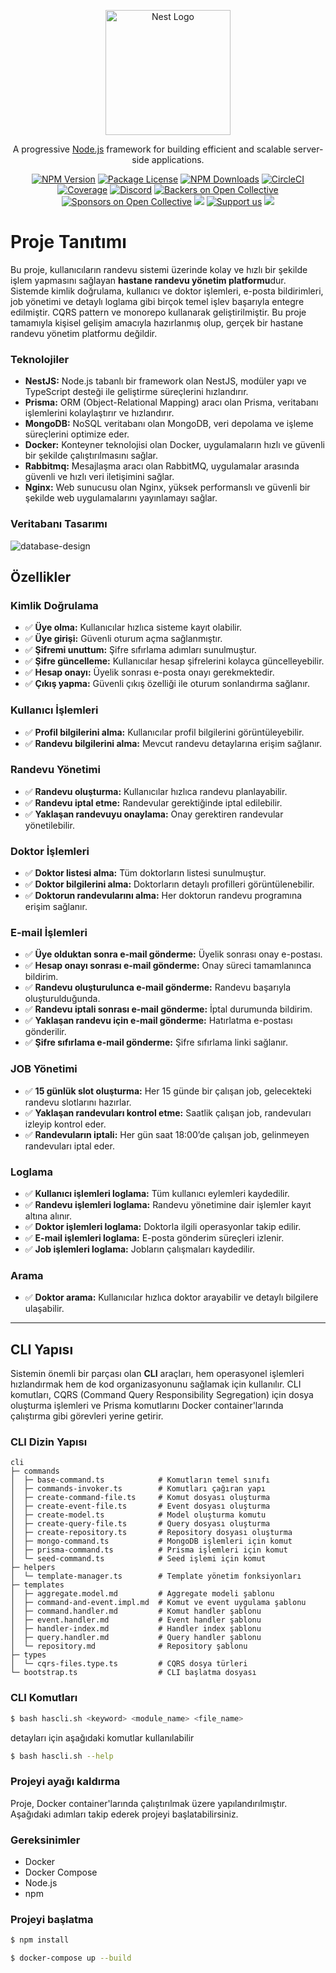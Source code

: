 <p align="center">
  <a href="http://nestjs.com/" target="blank"><img src="https://nestjs.com/img/logo-small.svg" width="200" alt="Nest Logo" /></a>
</p>

[circleci-image]: https://img.shields.io/circleci/build/github/nestjs/nest/master?token=abc123def456
[circleci-url]: https://circleci.com/gh/nestjs/nest

  <p align="center">A progressive <a href="http://nodejs.org" target="_blank">Node.js</a> framework for building efficient and scalable server-side applications.</p>
    <p align="center">
<a href="https://www.npmjs.com/~nestjscore" target="_blank"><img src="https://img.shields.io/npm/v/@nestjs/core.svg" alt="NPM Version" /></a>
<a href="https://www.npmjs.com/~nestjscore" target="_blank"><img src="https://img.shields.io/npm/l/@nestjs/core.svg" alt="Package License" /></a>
<a href="https://www.npmjs.com/~nestjscore" target="_blank"><img src="https://img.shields.io/npm/dm/@nestjs/common.svg" alt="NPM Downloads" /></a>
<a href="https://circleci.com/gh/nestjs/nest" target="_blank"><img src="https://img.shields.io/circleci/build/github/nestjs/nest/master" alt="CircleCI" /></a>
<a href="https://coveralls.io/github/nestjs/nest?branch=master" target="_blank"><img src="https://coveralls.io/repos/github/nestjs/nest/badge.svg?branch=master#9" alt="Coverage" /></a>
<a href="https://discord.gg/G7Qnnhy" target="_blank"><img src="https://img.shields.io/badge/discord-online-brightgreen.svg" alt="Discord"/></a>
<a href="https://opencollective.com/nest#backer" target="_blank"><img src="https://opencollective.com/nest/backers/badge.svg" alt="Backers on Open Collective" /></a>
<a href="https://opencollective.com/nest#sponsor" target="_blank"><img src="https://opencollective.com/nest/sponsors/badge.svg" alt="Sponsors on Open Collective" /></a>
  <a href="https://paypal.me/kamilmysliwiec" target="_blank"><img src="https://img.shields.io/badge/Donate-PayPal-ff3f59.svg"/></a>
    <a href="https://opencollective.com/nest#sponsor"  target="_blank"><img src="https://img.shields.io/badge/Support%20us-Open%20Collective-41B883.svg" alt="Support us"></a>
  <a href="https://twitter.com/nestframework" target="_blank"><img src="https://img.shields.io/twitter/follow/nestframework.svg?style=social&label=Follow"></a>
</p>
  <!--[![Backers on Open Collective](https://opencollective.com/nest/backers/badge.svg)](https://opencollective.com/nest#backer)
  [![Sponsors on Open Collective](https://opencollective.com/nest/sponsors/badge.svg)](https://opencollective.com/nest#sponsor)-->

# Proje Tanıtımı

Bu proje, kullanıcıların randevu sistemi üzerinde kolay ve hızlı bir şekilde işlem yapmasını sağlayan **hastane randevu yönetim platformu**dur. Sistemde kimlik doğrulama, kullanıcı ve doktor işlemleri, e-posta bildirimleri, job yönetimi ve detaylı loglama gibi birçok temel işlev başarıyla entegre edilmiştir. CQRS pattern ve monorepo kullanarak geliştirilmiştir. Bu proje tamamıyla kişisel gelişim amacıyla hazırlanmış olup, gerçek bir hastane randevu yönetim platformu değildir.

### Teknolojiler

- **NestJS:** Node.js tabanlı bir framework olan NestJS, modüler yapı ve TypeScript desteği ile geliştirme süreçlerini hızlandırır.
- **Prisma:** ORM (Object-Relational Mapping) aracı olan Prisma, veritabanı işlemlerini kolaylaştırır ve hızlandırır.
- **MongoDB:** NoSQL veritabanı olan MongoDB, veri depolama ve işleme süreçlerini optimize eder.
- **Docker:** Konteyner teknolojisi olan Docker, uygulamaların hızlı ve güvenli bir şekilde çalıştırılmasını sağlar.
- **Rabbitmq:** Mesajlaşma aracı olan RabbitMQ, uygulamalar arasında güvenli ve hızlı veri iletişimini sağlar.
- **Nginx:** Web sunucusu olan Nginx, yüksek performanslı ve güvenli bir şekilde web uygulamalarını yayınlamayı sağlar.

### Veritabanı Tasarımı

![database-design](https://github.com/user-attachments/assets/a5bc61c5-3d53-4935-985a-15ec6642f152)


## Özellikler

### Kimlik Doğrulama

- ✅ **Üye olma:** Kullanıcılar hızlıca sisteme kayıt olabilir.
- ✅ **Üye girişi:** Güvenli oturum açma sağlanmıştır.
- ✅ **Şifremi unuttum:** Şifre sıfırlama adımları sunulmuştur.
- ✅ **Şifre güncelleme:** Kullanıcılar hesap şifrelerini kolayca güncelleyebilir.
- ✅ **Hesap onayı:** Üyelik sonrası e-posta onayı gerekmektedir.
- ✅ **Çıkış yapma:** Güvenli çıkış özelliği ile oturum sonlandırma sağlanır.

### Kullanıcı İşlemleri

- ✅ **Profil bilgilerini alma:** Kullanıcılar profil bilgilerini görüntüleyebilir.
- ✅ **Randevu bilgilerini alma:** Mevcut randevu detaylarına erişim sağlanır.

### Randevu Yönetimi

- ✅ **Randevu oluşturma:** Kullanıcılar hızlıca randevu planlayabilir.
- ✅ **Randevu iptal etme:** Randevular gerektiğinde iptal edilebilir.
- ✅ **Yaklaşan randevuyu onaylama:** Onay gerektiren randevular yönetilebilir.

### Doktor İşlemleri

- ✅ **Doktor listesi alma:** Tüm doktorların listesi sunulmuştur.
- ✅ **Doktor bilgilerini alma:** Doktorların detaylı profilleri görüntülenebilir.
- ✅ **Doktorun randevularını alma:** Her doktorun randevu programına erişim sağlanır.

### E-mail İşlemleri

- ✅ **Üye olduktan sonra e-mail gönderme:** Üyelik sonrası onay e-postası.
- ✅ **Hesap onayı sonrası e-mail gönderme:** Onay süreci tamamlanınca bildirim.
- ✅ **Randevu oluşturulunca e-mail gönderme:** Randevu başarıyla oluşturulduğunda.
- ✅ **Randevu iptali sonrası e-mail gönderme:** İptal durumunda bildirim.
- ✅ **Yaklaşan randevu için e-mail gönderme:** Hatırlatma e-postası gönderilir.
- ✅ **Şifre sıfırlama e-mail gönderme:** Şifre sıfırlama linki sağlanır.

### JOB Yönetimi

- ✅ **15 günlük slot oluşturma:** Her 15 günde bir çalışan job, gelecekteki randevu slotlarını hazırlar.
- ✅ **Yaklaşan randevuları kontrol etme:** Saatlik çalışan job, randevuları izleyip kontrol eder.
- ✅ **Randevuların iptali:** Her gün saat 18:00’de çalışan job, gelinmeyen randevuları iptal eder.

### Loglama

- ✅ **Kullanıcı işlemleri loglama:** Tüm kullanıcı eylemleri kaydedilir.
- ✅ **Randevu işlemleri loglama:** Randevu yönetimine dair işlemler kayıt altına alınır.
- ✅ **Doktor işlemleri loglama:** Doktorla ilgili operasyonlar takip edilir.
- ✅ **E-mail işlemleri loglama:** E-posta gönderim süreçleri izlenir.
- ✅ **Job işlemleri loglama:** Jobların çalışmaları kaydedilir.

### Arama

- ✅ **Doktor arama:** Kullanıcılar hızlıca doktor arayabilir ve detaylı bilgilere ulaşabilir.

---

## **CLI Yapısı**

Sistemin önemli bir parçası olan **CLI** araçları, hem operasyonel işlemleri hızlandırmak hem de kod organizasyonunu sağlamak için kullanılır. CLI komutları, CQRS (Command Query Responsibility Segregation) için dosya oluşturma işlemleri ve Prisma komutlarını Docker container'larında çalıştırma gibi görevleri yerine getirir.

### CLI Dizin Yapısı

```shell
cli
├─ commands
│  ├─ base-command.ts            # Komutların temel sınıfı
│  ├─ commands-invoker.ts        # Komutları çağıran yapı
│  ├─ create-command-file.ts     # Komut dosyası oluşturma
│  ├─ create-event-file.ts       # Event dosyası oluşturma
│  ├─ create-model.ts            # Model oluşturma komutu
│  ├─ create-query-file.ts       # Query dosyası oluşturma
│  ├─ create-repository.ts       # Repository dosyası oluşturma
│  ├─ mongo-command.ts           # MongoDB işlemleri için komut
│  ├─ prisma-command.ts          # Prisma işlemleri için komut
│  └─ seed-command.ts            # Seed işlemi için komut
├─ helpers
│  └─ template-manager.ts        # Template yönetim fonksiyonları
├─ templates
│  ├─ aggregate.model.md         # Aggregate modeli şablonu
│  ├─ command-and-event.impl.md  # Komut ve event uygulama şablonu
│  ├─ command.handler.md         # Komut handler şablonu
│  ├─ event.handler.md           # Event handler şablonu
│  ├─ handler-index.md           # Handler index şablonu
│  ├─ query.handler.md           # Query handler şablonu
│  └─ repository.md              # Repository şablonu
├─ types
│  └─ cqrs-files.type.ts         # CQRS dosya türleri
└─ bootstrap.ts                  # CLI başlatma dosyası
```

### CLI Komutları

```bash
$ bash hascli.sh <keyword> <module_name> <file_name>
```

detayları için aşağıdaki komutlar kullanılabilir

```bash
$ bash hascli.sh --help
```

### Projeyi ayağı kaldırma

Proje, Docker container'larında çalıştırılmak üzere yapılandırılmıştır. Aşağıdaki adımları takip ederek projeyi başlatabilirsiniz.

### Gereksinimler

- Docker
- Docker Compose
- Node.js
- npm

### Projeyi başlatma

```bash
$ npm install

$ docker-compose up --build
```
